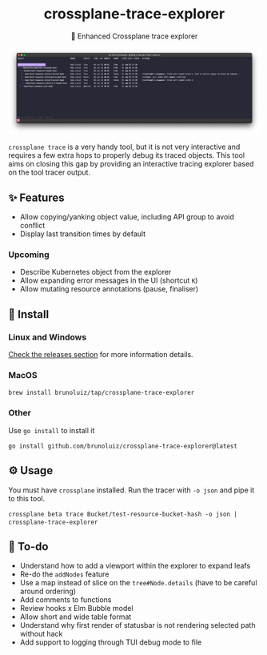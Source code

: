 <h1 align="center">
  crossplane-trace-explorer
</h1>

<p align="center">
  🧰 Enhanced Crossplane trace explorer
</p>

![screenshot](./screenshot.png)

`crossplane trace` is a very handy tool, but it is not very interactive and requires a few extra
hops to properly debug its traced objects. This tool aims on closing this gap by providing
an interactive tracing explorer based on the tool tracer output.

## ✨ Features

- Allow copying/yanking object value, including API group to avoid conflict
- Display last transition times by default

### Upcoming

- Describe Kubernetes object from the explorer
- Allow expanding error messages in the UI (shortcut `K`)
- Allow mutating resource annotations (pause, finaliser)

## 📀 Install

### Linux and Windows

[Check the releases section](https://github.com/brunoluiz/crossplane-trace-explorer/releases) for more information details.

### MacOS

```
brew install brunoluiz/tap/crossplane-trace-explorer
```

### Other

Use `go install` to install it

```
go install github.com/brunoluiz/crossplane-trace-explorer@latest
```

## ⚙️ Usage

You must have `crossplane` installed. Run the tracer with `-o json` and pipe it to this tool.

```
crossplane beta trace Bucket/test-resource-bucket-hash -o json | crossplane-trace-explorer
```

## 🧾 To-do

- Understand how to add a viewport within the explorer to expand leafs
- Re-do the `addNodes` feature
- Use a map instead of slice on the `tree#Node.details` (have to be careful around ordering)
- Add comments to functions
- Review hooks x Elm Bubble model
- Allow short and wide table format
- Understand why first render of statusbar is not rendering selected path without hack
- Add support to logging through TUI debug mode to file
